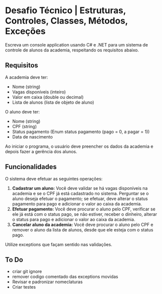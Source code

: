 # Desafio Técnico | Estruturas, Controles, Classes, Métodos, Exceções

Escreva um console application usando C# e .NET para um sistema de controle de alunos da academia, respeitando os requisitos abaixo.

## Requisitos

A academia deve ter:

- Nome (string)
- Vagas disponíveis (inteiro)
- Valor em caixa (double ou decimal)
- Lista de alunos (lista de objeto de aluno)

O aluno deve ter:

- Nome (string)
- CPF (string)
- Status pagamento (Enum status pagamento (pago = 0, a pagar = 1))
- Data de nascimento

Ao iniciar o programa, o usuário deve preencher os dados da academia e depois fazer a gerência dos alunos.

## Funcionalidades

O sistema deve efetuar as seguintes operações:

1. **Cadastrar um aluno:** Você deve validar se há vagas disponíveis na academia e se o CPF já está cadastrado no sistema. Perguntar se o aluno deseja efetuar o pagamento; se efetuar, deve alterar o status pagamento para pago e adicionar o valor ao caixa da academia.
2. **Efetuar pagamento:** Você deve procurar o aluno pelo CPF, verificar se ele já está com o status pago, se não estiver, receber o dinheiro, alterar o status para pago e adicionar o valor ao caixa da academia.
3. **Cancelar aluno da academia:** Você deve procurar o aluno pelo CPF e remover o aluno da lista de alunos, desde que ele esteja com o status pago.

Utilize exceptions que façam sentido nas validações.

## To Do

- criar git ignore
- remover codigo comentado das exceptions movidas 
- Revisar e padronizar nomeclaturas
- Criar testes 

